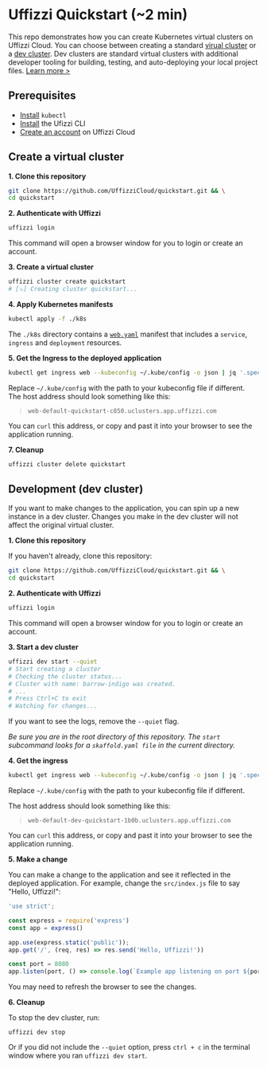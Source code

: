 # Uffizzi Quickstart (~2 min)

This repo demonstrates how you can create Kubernetes virtual clusters on Uffizzi Cloud. You can choose between creating a standard [virual cluster](#create-a-virtual-cluster) or a [dev cluster](#development-dev-cluster). Dev clusters are standard virtual clusters with additional developer tooling for building, testing, and auto-deploying your local project files. [Learn more >](https://docs.uffizzi.com/docs/quickstart)

## Prerequisites

- [Install](https://kubernetes.io/docs/tasks/tools/install-kubectl/) `kubectl`  
- [Install](https://docs.uffizzi.com/installation) the Ufizzi CLI  
- [Create an account](https://docs.uffizzi.com/installation#authentication) on Uffizzi Cloud  

## Create a virtual cluster

**1. Clone this repository**
``` bash
git clone https://github.com/UffizziCloud/quickstart.git && \
cd quickstart
```

**2. Authenticate with Uffizzi**
``` bash
uffizzi login
```

This command will open a browser window for you to login or create an account.

**3. Create a virtual cluster**
``` bash
uffizzi cluster create quickstart
# [⠦] Creating cluster quickstart...
```

**4. Apply Kubernetes manifests**
``` bash
kubectl apply -f ./k8s
```

The `./k8s` directory contains a [`web.yaml`](https://github.com/UffizziCloud/quickstart/blob/main/manifests/web.yaml) manifest that includes a `service`, `ingress` and `deployment` resources.  

**5. Get the Ingress to the deployed application** 
``` bash
kubectl get ingress web --kubeconfig ~/.kube/config -o json | jq '.spec.rules[0].host' | tr -d '"'
```

Replace `~/.kube/config` with the path to your kubeconfig file if different. The host address should look something like this:  
> `web-default-quickstart-c850.uclusters.app.uffizzi.com`  

You can `curl` this address, or copy and past it into your browser to see the application running.

**7. Cleanup**
``` bash
uffizzi cluster delete quickstart
```

## Development (dev cluster)

If you want to make changes to the application, you can spin up a new instance in a dev cluster. Changes you make in the dev cluster will not affect the original virtual cluster. 

**1. Clone this repository**

If you haven't already, clone this repository:  

``` bash
git clone https://github.com/UffizziCloud/quickstart.git && \
cd quickstart
```

**2. Authenticate with Uffizzi**
``` bash
uffizzi login
```

This command will open a browser window for you to login or create an account.

**3. Start a dev cluster**
``` bash
uffizzi dev start --quiet
# Start creating a cluster
# Checking the cluster status...
# Cluster with name: barrow-indigo was created.
# ...
# Press Ctrl+C to exit
# Watching for changes...
```

If you want to see the logs, remove the `--quiet` flag.

_Be sure you are in the root directory of this repository. The `start` subcommand looks for a `skaffold.yaml file` in the current directory._

**4. Get the ingress**
``` bash
kubectl get ingress web --kubeconfig ~/.kube/config -o json | jq '.spec.rules[0].host' | tr -d '"'
```

Replace `~/.kube/config` with the path to your kubeconfig file if different.

The host address should look something like this:  

> `web-default-dev-quickstart-1b0b.uclusters.app.uffizzi.com`

You can `curl` this address, or copy and past it into your browser to see the application running.

**5. Make a change**

You can make a change to the application and see it reflected in the deployed application. For example, change the `src/index.js` file to say "Hello, Uffizzi!":

``` javascript title="src/index.js"
'use strict';

const express = require('express')
const app = express()

app.use(express.static('public'));
app.get('/', (req, res) => res.send('Hello, Uffizzi!'))

const port = 8080
app.listen(port, () => console.log(`Example app listening on port ${port}!`))
```

You may need to refresh the browser to see the changes.

**6. Cleanup**  

To stop the dev cluster, run:  
```
uffizzi dev stop
```

Or if you did not include the `--quiet` option, press `ctrl + c` in the terminal window where you ran `uffizzi dev start`.